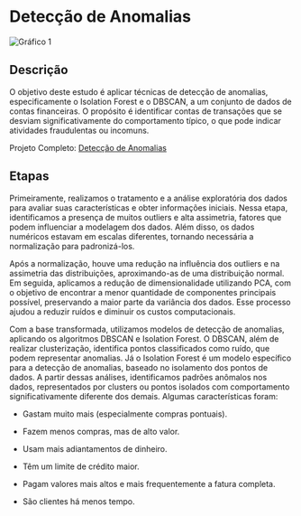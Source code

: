 # Detecção de Anomalias
![Gráfico 1](https://github.com/user-attachments/assets/7027c856-7de8-406f-9bd7-ad3a22fba493)

## Descrição
O objetivo deste estudo é aplicar técnicas de detecção de anomalias, especificamente o Isolation Forest e o DBSCAN, a um conjunto de dados de contas financeiras. O propósito é identificar contas de transações que se desviam significativamente do comportamento típico, o que pode indicar atividades fraudulentas ou incomuns.

Projeto Completo: [Detecção de Anomalias](https://github.com/hugoferraz5/Deteccao_de_Anomalias/blob/main/deteccao_anomalias.ipynb)

## Etapas
Primeiramente, realizamos o tratamento e a análise exploratória dos dados para avaliar suas características e obter informações iniciais. Nessa etapa, identificamos a presença de muitos outliers e alta assimetria, fatores que podem influenciar a modelagem dos dados. Além disso, os dados numéricos estavam em escalas diferentes, tornando necessária a normalização para padronizá-los.

Após a normalização, houve uma redução na influência dos outliers e na assimetria das distribuições, aproximando-as de uma distribuição normal.
Em seguida, aplicamos a redução de dimensionalidade utilizando PCA, com o objetivo de encontrar a menor quantidade de componentes principais possível, preservando a maior parte da variância dos dados. Esse processo ajudou a reduzir ruídos e diminuir os custos computacionais.

Com a base transformada, utilizamos modelos de detecção de anomalias, aplicando os algoritmos DBSCAN e Isolation Forest. O DBSCAN, além de realizar clusterização, identifica pontos classificados como ruído, que podem representar anomalias. Já o Isolation Forest é um modelo específico para a detecção de anomalias, baseado no isolamento dos pontos de dados.
A partir dessas análises, identificamos padrões anômalos nos dados, representados por clusters ou pontos isolados com comportamento significativamente diferente dos demais.
Algumas características foram:

* Gastam muito mais (especialmente compras pontuais).

* Fazem menos compras, mas de alto valor.

* Usam mais adiantamentos de dinheiro.

* Têm um limite de crédito maior.

* Pagam valores mais altos e mais frequentemente a fatura completa.

* São clientes há menos tempo.
